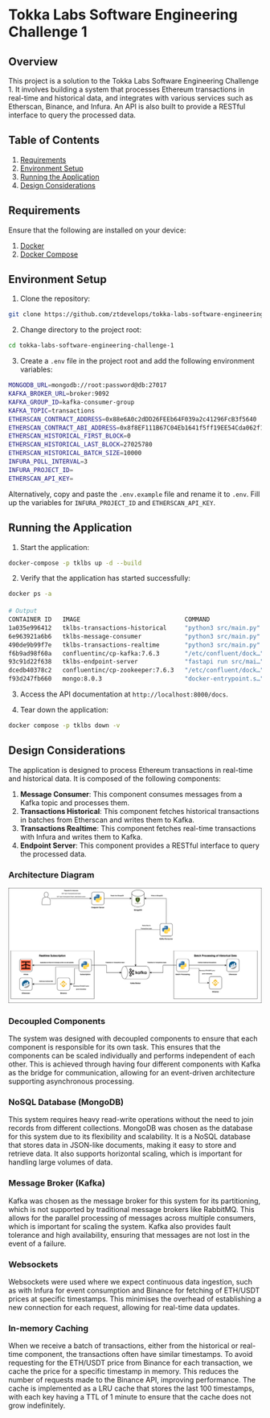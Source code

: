 # Tokka Labs Software Engineering Challenge 1

## Overview

This project is a solution to the Tokka Labs Software Engineering Challenge 1.
It involves building a system that processes Ethereum transactions in real-time and historical data,
and integrates with various services such as Etherscan, Binance, and Infura. An API is also built to
provide a RESTful interface to query the processed data.

## Table of Contents

1. [Requirements](#requirements)
2. [Environment Setup](#environment-setup)
3. [Running the Application](#running-the-application)
4. [Design Considerations](#design-considerations)

## Requirements

Ensure that the following are installed on your device:

1. [Docker](https://docs.docker.com/get-docker/)
2. [Docker Compose](https://docs.docker.com/compose/install/)

## Environment Setup

1. Clone the repository:

```bash
git clone https://github.com/ztdevelops/tokka-labs-software-engineering-challenge-1.git
```

2. Change directory to the project root:

```bash
cd tokka-labs-software-engineering-challenge-1
```

3. Create a `.env` file in the project root and add the following environment variables:

```bash
MONGODB_URL=mongodb://root:password@db:27017
KAFKA_BROKER_URL=broker:9092
KAFKA_GROUP_ID=kafka-consumer-group
KAFKA_TOPIC=transactions
ETHERSCAN_CONTRACT_ADDRESS=0x88e6A0c2dDD26FEEb64F039a2c41296FcB3f5640
ETHERSCAN_CONTRACT_ABI_ADDRESS=0x8f8EF111B67C04Eb1641f5ff19EE54Cda062f163
ETHERSCAN_HISTORICAL_FIRST_BLOCK=0
ETHERSCAN_HISTORICAL_LAST_BLOCK=27025780
ETHERSCAN_HISTORICAL_BATCH_SIZE=10000
INFURA_POLL_INTERVAL=3
INFURA_PROJECT_ID=
ETHERSCAN_API_KEY=
```

Alternatively, copy and paste the `.env.example` file and rename it to `.env`.
Fill up the variables for `INFURA_PROJECT_ID` and `ETHERSCAN_API_KEY`.

## Running the Application

1. Start the application:

```bash
docker-compose -p tklbs up -d --build
```

2. Verify that the application has started successfully:

```bash
docker ps -a

# Output
CONTAINER ID   IMAGE                             COMMAND                  CREATED              STATUS                        PORTS                          NAMES
1a035e996412   tklbs-transactions-historical     "python3 src/main.py"    About a minute ago   Up 5 seconds                                                 tklbs-transactions-historical-1
6e963921a6b6   tklbs-message-consumer            "python3 src/main.py"    About a minute ago   Up 5 seconds                                                 tklbs-message-consumer-1
490de9b99f7e   tklbs-transactions-realtime       "python3 src/main.py"    About a minute ago   Up 5 seconds                                                 tklbs-transactions-realtime-1
f6b9ad98f60a   confluentinc/cp-kafka:7.6.3       "/etc/confluent/dock…"   About a minute ago   Up 36 seconds (healthy)       9092/tcp                       tklbs-broker-1
93c91d22f638   tklbs-endpoint-server             "fastapi run src/mai…"   About a minute ago   Up 36 seconds (healthy)       0.0.0.0:8000->8000/tcp         tklbs-endpoint-server-1
dcedb40378c2   confluentinc/cp-zookeeper:7.6.3   "/etc/confluent/dock…"   About a minute ago   Up About a minute (healthy)   2181/tcp, 2888/tcp, 3888/tcp   tklbs-zookeeper-1
f93d247fb660   mongo:8.0.3                       "docker-entrypoint.s…"   About a minute ago   Up About a minute (healthy)   27017/tcp                      tklbs-db-1
```

3. Access the API documentation at `http://localhost:8000/docs`.

4. Tear down the application:

```bash
docker compose -p tklbs down -v
```

## Design Considerations

The application is designed to process Ethereum transactions in real-time and historical data.
It is composed of the following components:

1. **Message Consumer**: This component consumes messages from a Kafka topic and processes them.
2. **Transactions Historical**: This component fetches historical transactions in batches from Etherscan and writes them
   to Kafka.
3. **Transactions Realtime**: This component fetches real-time transactions with Infura and writes them to Kafka.
4. **Endpoint Server**: This component provides a RESTful interface to query the processed data.

### Architecture Diagram

![Architecture Diagram](./assets/overview.png)

### Decoupled Components

The system was designed with decoupled components to ensure that each component is responsible for its own task. This
ensures that the components can be scaled individually and performs independent of each other. This is achieved through
having four different components with Kafka as the bridge for communication, allowing for an event-driven architecture
supporting asynchronous processing.

### NoSQL Database (MongoDB)

This system requires heavy read-write operations without the need to join records from different collections. MongoDB
was chosen as the database for this system due to its flexibility and scalability. It is a NoSQL database that stores
data in JSON-like documents, making it easy to store and retrieve data. It also supports horizontal scaling, which is
important for handling large volumes of data.

### Message Broker (Kafka)

Kafka was chosen as the message broker for this system for its partitioning, which is not supported by traditional
message brokers like RabbitMQ. This allows for the parallel processing of messages across multiple consumers, which is
important for scaling the system. Kafka also provides fault tolerance and high availability, ensuring that messages are
not lost in the event of a failure.

### Websockets

Websockets were used where we expect continuous data ingestion, such as with Infura for event consumption and Binance
for fetching of ETH/USDT prices at specific timestamps. This minimises the overhead of establishing a new connection for
each request, allowing for real-time data updates.

### In-memory Caching

When we receive a batch of transactions, either from the historical or real-time component, the transactions often have
similar timestamps. To avoid requesting for the ETH/USDT price from Binance for each transaction, we cache the price
for a specific timestamp in memory. This reduces the number of requests made to the Binance API, improving performance.
The cache is implemented as a LRU cache that stores the last 100 timestamps, with each key having a TTL of 1 minute to
ensure that the cache does not grow indefinitely.